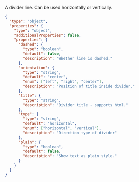 <TITLE>
Divider
</TITLE>

<DESCRIPTION>

A divider line. Can be used horizontally or vertically.

</DESCRIPTION>

<SCHEMA>

```json
{
  "type": "object",
  "properties": {
    "type": "object",
    "additionalProperties": false,
    "properties": {
      "dashed": {
        "type": "boolean",
        "default": false,
        "description": "Whether line is dashed."
      },
      "orientation": {
        "type": "string",
        "default": "center",
        "enum": ["left", "right", "center"],
        "description": "Position of title inside divider."
      },
      "title": {
        "type": "string",
        "description": "Divider title - supports html."
      },
      "type": {
        "type": "string",
        "default": "horizontal",
        "enum": ["horizontal", "vertical"],
        "description": "Direction type of divider"
      },
      "plain": {
        "type": "boolean",
        "default": false,
        "description": "Show text as plain style."
      }
    }
  }
}
```

</SCHEMA>

<EXAMPLES>

</EXAMPLES>

